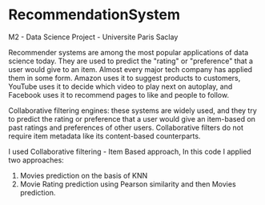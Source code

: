 # RecommendationSystem
M2 - Data Science Project - Universite Paris Saclay

Recommender systems are among the most popular applications of data science today. They are used to predict the "rating" or "preference" that a user would give to an item. Almost every major tech company has applied them in some form. Amazon uses it to suggest products to customers, YouTube uses it to decide which video to play next on autoplay, and Facebook uses it to recommend pages to like and people to follow.

Collaborative filtering engines: these systems are widely used, and they try to predict the rating or preference that a user would give an item-based on past ratings and preferences of other users. Collaborative filters do not require item metadata like its content-based counterparts.

I used Collaborative filtering - Item Based approach,
In this code I applied two approaches:
1) Movies prediction on the basis of KNN 
2) Movie Rating prediction using Pearson similarity and then Movies prediction.
